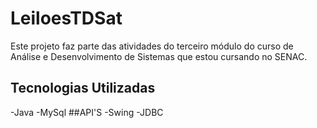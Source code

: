 # LeiloesTDSat
Este projeto faz parte das atividades do terceiro módulo do curso de Análise e Desenvolvimento de Sistemas que estou cursando no SENAC.
## Tecnologias Utilizadas
-Java
-MySql
##API'S
-Swing
-JDBC
